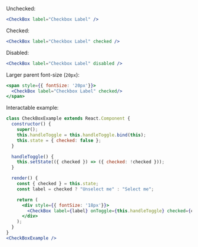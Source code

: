 Unchecked:
```jsx
<CheckBox label="Checkbox Label" />
```

Checked:
```jsx
<CheckBox label="Checkbox Label" checked />
```

Disabled:
```jsx
<CheckBox label="Checkbox Label" disabled />
```

Larger parent font-size (`20px`):
```jsx
<span style={{ fontSize: '20px'}}>
  <CheckBox label="Checkbox Label" checked/>
</span>
```

Interactable example:
```jsx
class CheckBoxExample extends React.Component {
  constructor() {
    super();
    this.handleToggle = this.handleToggle.bind(this);
    this.state = { checked: false };
  }

  handleToggle() {
    this.setState(({ checked }) => ({ checked: !checked }));
  }

  render() {
    const { checked } = this.state;
    const label = checked ? "Unselect me" : "Select me";

    return (
      <div style={{ fontSize: '18px'}}>
        <CheckBox label={label} onToggle={this.handleToggle} checked={checked}/>
      </div>
    );
  }
}
<CheckBoxExample />
```
